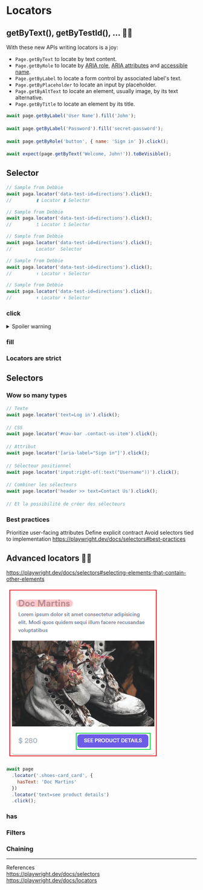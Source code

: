 # Locators
## getByText(), getByTestId(), ... 👩‍💻

With these new APIs writing locators is a joy:
- `Page.getByText` to locate by text content.
- `Page.getByRole` to locate by [ARIA role](https://www.w3.org/TR/wai-aria-1.2/#roles), [ARIA attributes](https://www.w3.org/TR/wai-aria-1.2/#aria-attributes) and [accessible name](https://w3c.github.io/accname/#dfn-accessible-name).
- `Page.getByLabel` to locate a form control by associated label's text.
- `Page.getByPlaceholder` to locate an input by placeholder.
- `Page.getByAltText` to locate an element, usually image, by its text alternative.
- `Page.getByTitle` to locate an element by its title.

```js
await page.getByLabel('User Name').fill('John');

await page.getByLabel('Password').fill('secret-password');

await page.getByRole('button', { name: 'Sign in' }).click();

await expect(page.getByText('Welcome, John!')).toBeVisible();
```

## Selector


```ts
// Sample from Debbie
await paga.locator('data-test-id=directions').click();
//         ⮬ Locator ⮬ Selector
```

```ts
// Sample from Debbie
await paga.locator('data-test-id=directions').click();
//         ⮤ Locator ⮤ Selector
```

```ts
// Sample from Debbie
await paga.locator('data-test-id=directions').click();
//         Locator  Selector
```

```ts
// Sample from Debbie
await paga.locator('data-test-id=directions').click();
//         ↑ Locator ↑ Selector
```

```ts
// Sample from Debbie
await paga.locator('data-test-id=directions').click();
//         ⬆ Locator ⬆️ Selector
```


### click

<details>
  <summary>Spoiler warning</summary>
  
  Spoiler text. Note that it's important to have a space after the summary tag. You should be able to write any markdown you want inside the tag
  
  ```javascript
  console.log("I'm a code block!");
  ```
</details>


### fill
### Locators are strict
## Selectors
### Wow so many types
```js
// Texte
await page.locator('text=Log in').click();

// CSS
await page.locator('#nav-bar .contact-us-item').click();

// Attribut
await page.locator('[aria-label="Sign in"]').click();

// Sélecteur positionnel
await page.locator('input:right-of(:text("Username"))').click();

// Combiner les sélecteurs
await page.locator('header >> text=Contact Us').click();

// Et la possibilité de créer des sélecteurs

```

### Best practices
Prioritize user-facing attributes
Define explicit contract
Avoid selectors tied to implementation
https://playwright.dev/docs/selectors#best-practices

## Advanced locators 👩‍💻
https://playwright.dev/docs/selectors#selecting-elements-that-contain-other-elements

![Playwright logo](../images/image13.png)

```js
await page
  .locator('.shoes-card_card', {
    hasText: 'Doc Martins'
  })
  .locator('text=see product details')
  .click();
```

### has
### Filters
### Chaining

---
References  
<https://playwright.dev/docs/selectors>  
<https://playwright.dev/docs/locators>  
